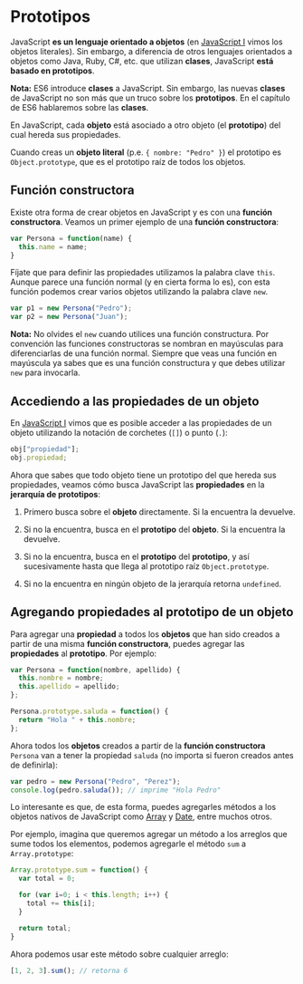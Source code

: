 # Prototipos

JavaScript **es un lenguaje orientado a objetos** (en [JavaScript I](js/9-objetos-literales.md) vimos los objetos literales). Sin embargo, a diferencia de otros lenguajes orientados a objetos como Java, Ruby, C#, etc. que utilizan **clases**, JavaScript **está basado en prototipos**.

**Nota:** ES6 introduce **clases** a JavaScript. Sin embargo, las nuevas **clases** de JavaScript no son más que un truco sobre los **prototipos**. En el capítulo de ES6 hablaremos sobre las **clases**.

En JavaScript, cada **objeto** está asociado a otro objeto (el **prototipo**) del cual hereda sus propiedades.

Cuando creas un **objeto literal** (p.e. `{ nombre: "Pedro" }`) el prototipo es `Object.prototype`, que es el prototipo raíz de todos los objetos.

## Función constructora

Existe otra forma de crear objetos en JavaScript y es con una **función constructora**. Veamos un primer ejemplo de una **función constructora**:

```js
var Persona = function(name) {
  this.name = name;
}
```

Fíjate que para definir las propiedades utilizamos la palabra clave `this`. Aunque parece una función normal (y en cierta forma lo es), con esta función podemos crear varios objetos utilizando la palabra clave `new`.

```js
var p1 = new Persona("Pedro");
var p2 = new Persona("Juan");
```

**Nota:** No olvides el `new` cuando utilices una función constructura. Por convención las funciones constructoras se nombran en mayúsculas para diferenciarlas de una función normal. Siempre que veas una función en mayúscula ya sabes que es una función constructura y que debes utilizar `new` para invocarla.

## Accediendo a las propiedades de un objeto

En [JavaScript I](js/9-objetos-literales.md) vimos que es posible acceder a las propiedades de un objeto utilizando la notación de corchetes (`[]`) o punto (`.`):

```javascript
obj["propiedad"];
obj.propiedad;
```

Ahora que sabes que todo objeto tiene un prototipo del que hereda sus propiedades, veamos cómo busca JavaScript las **propiedades** en la **jerarquía de prototipos**:

1. Primero busca sobre el **objeto** directamente. Si la encuentra la devuelve.

2. Si no la encuentra, busca en el **prototipo** del **objeto**. Si la encuentra la devuelve.

3. Si no la encuentra, busca en el **prototipo** del **prototipo**, y así sucesivamente hasta que llega al prototipo raíz `Object.prototype`.

4. Si no la encuentra en ningún objeto de la jerarquía retorna `undefined`.

## Agregando propiedades al prototipo de un objeto

Para agregar una **propiedad** a todos los **objetos** que han sido creados a partir de una misma **función constructora**, puedes agregar las **propiedades** al **prototipo**. Por ejemplo:

```javascript
var Persona = function(nombre, apellido) {
  this.nombre = nombre;
  this.apellido = apellido;
};

Persona.prototype.saluda = function() {
  return "Hola " + this.nombre;
};
```

Ahora todos los **objetos** creados a partir de la **función constructora** `Persona` van a tener la propiedad `saluda` (no importa si fueron creados antes de definirla):

```javascript
var pedro = new Persona("Pedro", "Perez");
console.log(pedro.saluda()); // imprime "Hola Pedro"
```

Lo interesante es que, de esta forma, puedes agregarles métodos a los objetos nativos de JavaScript como [Array](https://developer.mozilla.org/en-US/docs/Web/JavaScript/Reference/Global_Objects/Array) y [Date](https://developer.mozilla.org/en-US/docs/Web/JavaScript/Reference/Global_Objects/Date), entre muchos otros.

Por ejemplo, imagina que queremos agregar un método a los arreglos que sume todos los elementos, podemos agregarle el método `sum` a `Array.prototype`:

```javascript
Array.prototype.sum = function() {
  var total = 0;

  for (var i=0; i < this.length; i++) {
    total += this[i];
  }

  return total;
}
```

Ahora podemos usar este método sobre cualquier arreglo:

```javascript
[1, 2, 3].sum(); // retorna 6
```

